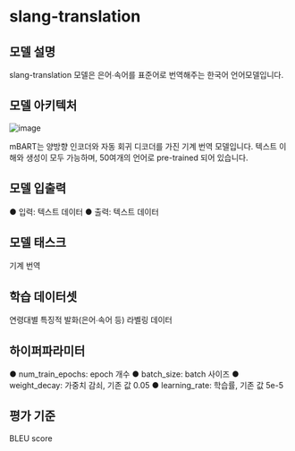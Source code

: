 # slang-translation

## 모델 설명
slang-translation 모델은 은어∙속어를 표준어로 번역해주는 한국어 언어모델입니다. 

## 모델 아키텍처
![image](https://user-images.githubusercontent.com/59904000/212256214-6749fb35-f0c2-4d83-a00a-49be7faa7ef2.png)

mBART는 양방향 인코더와 자동 회귀 디코더를 가진 기계 번역 모델입니다. 텍스트 이해와 생성이 모두 가능하며, 50여개의 언어로 pre-trained 되어 있습니다. 

## 모델 입출력
● 입력: 텍스트 데이터
● 출력: 텍스트 데이터

## 모델 태스크
기계 번역 

## 학습 데이터셋
연령대별 특징적 발화(은어∙속어 등) 라벨링 데이터 

## 하이퍼파라미터
● num_train_epochs: epoch 개수
● batch_size: batch 사이즈
● weight_decay: 가중치 감쇠, 기존 값 0.05
● learning_rate: 학습률, 기존 값 5e-5

## 평가 기준
BLEU score 



